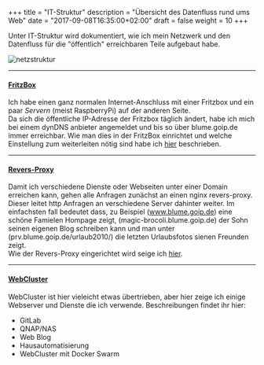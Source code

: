 ﻿+++
title = "IT-Struktur"
description = "Übersicht des Datenfluss rund ums Web"
date = "2017-09-08T16:35:00+02:00"
draft = false
weight = 10
+++

Unter IT-Struktur wird dokumentiert, wie ich mein Netzwerk und den Datenfluss für die "öffentlich" erreichbaren Teile aufgebaut habe.

![netzstruktur](/images/netzstruktur.png)

---

#### [FritzBox](fritzbox/)
Ich habe einen ganz normalen Internet-Anschluss mit einer Fritzbox und ein paar *Servern* (meist RaspberryPi) auf der anderen Seite.  
Da sich die öffentliche IP-Adresse der Fritzbox täglich ändert, habe ich mich bei einem dynDNS anbieter angemeldet und bis so über blume.goip.de immer erreichbar.
Wie man dies in der FritzBox einrichtet und welche Einstellung zum weiterleiten nötig sind habe ich [hier](fritzbox/) beschrieben.

---

#### [Revers-Proxy](nginx/)
Damit ich verschiedene Dienste oder Webseiten unter einer Domain erreichen kann, gehen alle Anfragen zunächst an einen nginx revers-proxy. Dieser leitet http Anfragen an verschiedene Server dahinter weiter. Im einfachsten fall bedeutet dass, zu Beispiel (www.blume.goip.de) eine schöne Famielen Hompage zeigt, (magic-brocoli.blume.goip.de) der Sohn seinen eigenen Blog schreiben kann und man unter (prv.blume.goip.de/urlaub2010/) die letzten Urlaubsfotos sienen Freunden zeigt.  
Wie der Revers-Proxy eingerichtet wird seige ich [hier](nginx/).

---

#### [WebCluster](webserver/)
WebCluster ist hier vieleicht etwas übertrieben, aber hier zeige ich einige Webserver und Dienste die ich verwende. Beschreibungen findet ihr hier:

* GitLab
* QNAP/NAS
* Web Blog
* Hausautomatisierung
* WebCluster mit Docker Swarm
